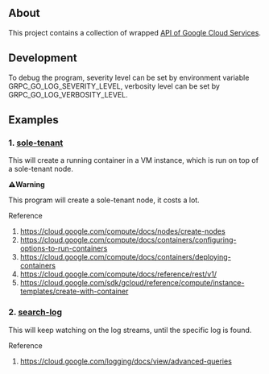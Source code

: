 ## About
This project contains a collection of wrapped [API of Google Cloud Services](https://google.golang.org/api).

## Development

To debug the program, severity level can be set by environment variable GRPC_GO_LOG_SEVERITY_LEVEL, verbosity level can be set by GRPC_GO_LOG_VERBOSITY_LEVEL.

## Examples

### 1. [sole-tenant](examples/sole-tenant)
This will create a running container in a VM instance, which is run on top of a sole-tenant node.

**⚠️Warning**

This program will create a sole-tenant node, it costs a lot.

Reference
1. https://cloud.google.com/compute/docs/nodes/create-nodes
1. https://cloud.google.com/compute/docs/containers/configuring-options-to-run-containers
1. https://cloud.google.com/compute/docs/containers/deploying-containers
1. https://cloud.google.com/compute/docs/reference/rest/v1/
1. https://cloud.google.com/sdk/gcloud/reference/compute/instance-templates/create-with-container

### 2. [search-log](examples/search-log)
This will keep watching on the log streams, until the specific log is found.

Reference
1. https://cloud.google.com/logging/docs/view/advanced-queries
